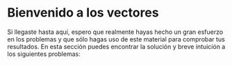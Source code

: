 # Bienvenido a los vectores
Si llegaste hasta aquí, espero que realmente hayas hecho un gran esfuerzo en los problemas y que sólo hagas uso de este material para comprobar tus resultados.
En esta sección puedes encontrar la solución y breve intuición a los siguientes problemas:

